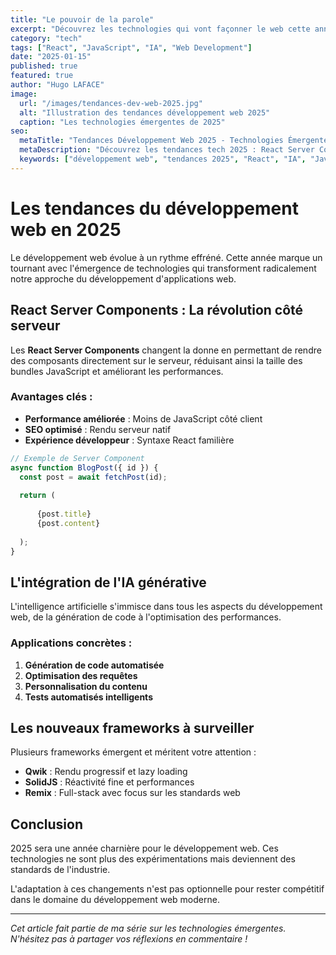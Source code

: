 ```yaml
---
title: "Le pouvoir de la parole"
excerpt: "Découvrez les technologies qui vont façonner le web cette année : React Server Components, l'essor de l'IA générative et les nouveaux frameworks qui révolutionnent notre façon de développer."
category: "tech"
tags: ["React", "JavaScript", "IA", "Web Development"]
date: "2025-01-15"
published: true
featured: true
author: "Hugo LAFACE"
image:
  url: "/images/tendances-dev-web-2025.jpg"
  alt: "Illustration des tendances développement web 2025"
  caption: "Les technologies émergentes de 2025"
seo:
  metaTitle: "Tendances Développement Web 2025 - Technologies Émergentes"
  metaDescription: "Découvrez les tendances tech 2025 : React Server Components, IA générative, nouveaux frameworks. Guide complet des technologies web émergentes."
  keywords: ["développement web", "tendances 2025", "React", "IA", "JavaScript"]
---
```


# Les tendances du développement web en 2025

Le développement web évolue à un rythme effréné. Cette année marque un tournant avec l'émergence de technologies qui transforment radicalement notre approche du développement d'applications web.

## React Server Components : La révolution côté serveur

Les **React Server Components** changent la donne en permettant de rendre des composants directement sur le serveur, réduisant ainsi la taille des bundles JavaScript et améliorant les performances.

### Avantages clés :

- **Performance améliorée** : Moins de JavaScript côté client
- **SEO optimisé** : Rendu serveur natif
- **Expérience développeur** : Syntaxe React familière

```javascript
// Exemple de Server Component
async function BlogPost({ id }) {
  const post = await fetchPost(id);
  
  return (
    
      {post.title}
      {post.content}
    
  );
}
```

## L'intégration de l'IA générative

L'intelligence artificielle s'immisce dans tous les aspects du développement web, de la génération de code à l'optimisation des performances.

### Applications concrètes :

1. **Génération de code automatisée**
2. **Optimisation des requêtes**
3. **Personnalisation du contenu**
4. **Tests automatisés intelligents**

## Les nouveaux frameworks à surveiller

Plusieurs frameworks émergent et méritent votre attention :

- **Qwik** : Rendu progressif et lazy loading
- **SolidJS** : Réactivité fine et performances
- **Remix** : Full-stack avec focus sur les standards web

## Conclusion

2025 sera une année charnière pour le développement web. Ces technologies ne sont plus des expérimentations mais deviennent des standards de l'industrie.

L'adaptation à ces changements n'est pas optionnelle pour rester compétitif dans le domaine du développement web moderne.

---

*Cet article fait partie de ma série sur les technologies émergentes. N'hésitez pas à partager vos réflexions en commentaire !*